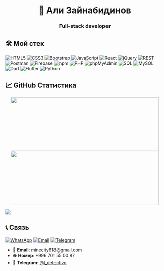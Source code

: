 <h1 align="center">🧠 Али Зайнабидинов</h1>
<h3 align="center"><b>Full-stack developer</b></h3>

## 🛠 Мой стек

![HTML5](https://img.shields.io/badge/-HTML5-E34F26?style=for-the-badge&logo=html5&logoColor=white)
![CSS3](https://img.shields.io/badge/-CSS3-1572B6?style=for-the-badge&logo=css3&logoColor=white)
![Bootstrap](https://img.shields.io/badge/Bootstrap-%23563d7c.svg?style=for-the-badge&logo=bootstrap&logoColor=white)
![JavaScript](https://img.shields.io/badge/-JavaScript-F7DF1E?style=for-the-badge&logo=javascript&logoColor=black)
![React](https://img.shields.io/badge/-React-20232A?style=for-the-badge&logo=react&logoColor=61DAFB)
![jQuery](https://img.shields.io/badge/jQuery-%230769AD.svg?style=for-the-badge&logo=jquery&logoColor=white)
![REST](https://img.shields.io/badge/REST%20API-%23007ACC.svg?style=for-the-badge&logo=api&logoColor=white)
![Postman](https://img.shields.io/badge/Postman-%23FF6C37.svg?style=for-the-badge&logo=postman&logoColor=white)
![Firebase](https://img.shields.io/badge/Firebase-%23FFCA28.svg?style=for-the-badge&logo=firebase&logoColor=black)
![npm](https://img.shields.io/badge/npm-%23000000.svg?style=for-the-badge&logo=npm&logoColor=white)
![PHP](https://img.shields.io/badge/-PHP-777bb4?style=for-the-badge&logo=php&logoColor=white)
![phpMyAdmin](https://img.shields.io/badge/-phpMyAdmin-f29111?style=for-the-badge&logo=php&logoColor=white)
![SQL](https://img.shields.io/badge/-SQL-4479A1?style=for-the-badge&logo=sqlite&logoColor=white)
![MySQL](https://img.shields.io/badge/-MySQL-00758F?style=for-the-badge&logo=mysql&logoColor=white)
![Dart](https://img.shields.io/badge/Dart-%230175C2.svg?style=for-the-badge&logo=dart&logoColor=white)
![Flutter](https://img.shields.io/badge/-Flutter-02569B?style=for-the-badge&logo=flutter&logoColor=white)
![Python](https://img.shields.io/badge/-Python-3776AB?style=for-the-badge&logo=python&logoColor=white)

## 📈 GitHub Статистика

<p align="center">
  <img width="470" height="170" src="https://github-readme-stats.vercel.app/api?username=lDetectivo&show_icons=true&theme=tokyonight&hide=prs&card_width=400" />
  <img width="470" height="170" src="https://github-readme-stats.vercel.app/api/top-langs/?username=lDetectivo&layout=compact&theme=tokyonight&card_width=400" />
</p>
<img src="https://github-readme-activity-graph.vercel.app/graph?username=LDetectivo&theme=tokyo-night" />

## 📞 Связь
[![WhatsApp](https://img.shields.io/badge/WhatsApp-%23075E54.svg?style=for-the-badge&logo=whatsapp&logoColor=white)](https://wa.me/996701550087)
[![Email](https://img.shields.io/badge/Email-%23D14836.svg?style=for-the-badge&logo=gmail&logoColor=white)](mailto:minecity618@gmail.com)
[![Telegram](https://img.shields.io/badge/Telegram-%230068FF.svg?style=for-the-badge&logo=telegram&logoColor=white)](https://t.me/l_detectivo)

- 📧 **Email**: minecity618@gmail.com  
- ☎️ **Номер**: +996 701 55 00 87  
- 💬 **Telegram**: [@l_detectivo](https://t.me/l_detectivo)

